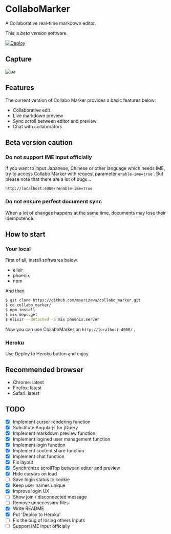 # CollaboMarker

A Collaborative real-time markdown editor.

This is *beta version* software.



[![Deploy](https://www.herokucdn.com/deploy/button.png)](https://heroku.com/deploy)

## Capture

![aa](https://raw.githubusercontent.com/wiki/mserizawa/collabo_marker/images/collabomarker_cap.png)

## Features

The current version of Collabo Marker provides a basic features below:

* Collaborative edit
* Live markdown preview
* Sync scroll between editor and preview
* Chat with collaborators

## Beta version caution

### Do not support IME input officially

If you want to input Japanese, Chinese or other language which needs IME, try to access Collabo Marker with request parameter `enable-ime=true` . But please note that there are a lot of bugs...

```
http://localhost:4000/?enable-ime=true
```


### Do not ensure  perfect document sync

When a lot of changes happens at the same time, documents may lose their Idempotence.


## How to start

### Your local

First of all, install softwares below.

* elixir
* phoenix
* npm

And then

```sh
$ git clone https://github.com/mserizawa/collabo_marker.git
$ cd collabo_marker/
$ npm install
$ mix deps.get
$ elixir --detached -S mix phoenix.server
```

Now you can use CollaboMarker on `http://localhost:4000/` .


### Heroku

Use Deploy to Heroku button and enjoy.

## Recommended browser

* Chrome: latest
* Firefox: latest
* Safari: latest

## TODO

- [x] Implement cursor rendering function
- [x] Substitute Angularjs for jQuery
- [x] Implement markdown preview function
- [x] Implement logined user management function
- [x] Implement login function
- [x] Implement content share function
- [x] Implement chat function
- [x] Fix layout
- [x] Synchronize scrollTop between editor and preview
- [x] Hide cursors on load
- [ ] Save login status to cookie
- [x] Keep user names unique
- [x] Improve login UX
- [ ] Show join / disconnected message
- [ ] Remove unnecessary files
- [x] Write README
- [x] Put 'Deploy to Heroku'
- [ ] Fix the bug of losing others inputs
- [ ] Support IME input officially
